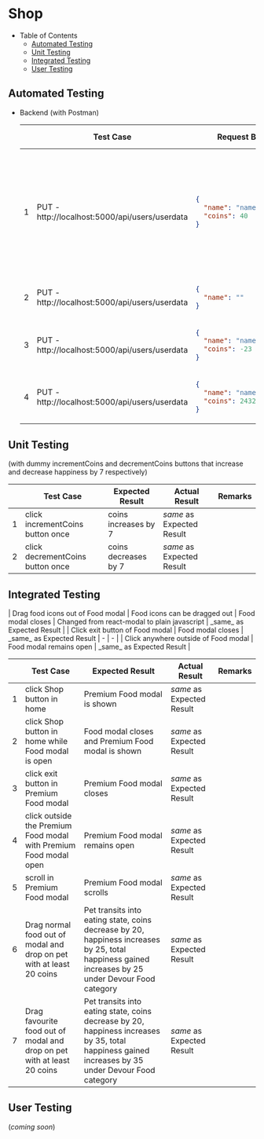 # Shop

- Table of Contents
  - [Automated Testing](#automated-testing)
  - [Unit Testing](#unit-testing)
  - [Integrated Testing](#integrated-testing)
  - [User Testing](#user-testing)

## Automated Testing

- Backend (with Postman)

  <table>
  <thead>
  <tr>
  <th></th>
  <th>
  Test Case
  </th>
  <th>
  Request Body
  </th>
  <th>
  Expected Result
  </th>
  <th>
  Actual Result
  </th>
  <th>
  Remarks
  </th>
  </tr>
  </thead>

  <tr>
  <td>
  1
  </td>
  <td>
  PUT - http://localhost:5000/api/users/userdata
  </td>
  <td>

  ```json
  {
    "name": "name",
    "coins": 40
  }
  ```

  </td>
  <td>

  ```json
  {
    "date": "2020-06-27T02:34:37.850Z",
    "coins": 40,
    "happiness": 23,
    "totalHappinessGained": 635,
    "tasks": 0,
    "subTasks": 0,
    "dateGuessed": "1970-01-01T00:00:00.000Z",
    "_id": "5ef6c04c4b2b6000cfbf319f",
    "name": "name",
    "password": "$2a$10$.eOW7FxcKZhpPoz0sfxiceMxsGvJHK2hmSWSiW1yNG5yIn4TIpuVK",
    "__v": 0
  }
  ```

  </td>
  <td>
  <i>same</i> as Expected Result
  </td>
  <td></td>
  </tr>

  <tr>
  <td>
  2
  </td>
  <td>
  PUT - http://localhost:5000/api/users/userdata
  </td>
  <td>

  ```json
  {
    "name": ""
  }
  ```

  </td>
  <td>

  ```json
  {
    "name": "Name is required"
  }
  ```

  </td>
  <td>
  <i>same</i> as Expected Result
  </td>
  <td></td>
  </tr>

  <tr>
  <td>
  3
  </td>
  <td>
  PUT - http://localhost:5000/api/users/userdata
  </td>
  <td>

  ```json
  {
    "name": "name",
    "coins": -23
  }
  ```

  </td>
  <td>

  ```json
  {
    "coins": "Coins is invalid"
  }
  ```

  </td>
  <td>
  <i>same</i> as Expected Result
  </td>
  <td></td>
  </tr>

  <tr>
  <td>
  4
  </td>
  <td>
  PUT - http://localhost:5000/api/users/userdata
  </td>
  <td>

  ```json
  {
    "name": "namefsrfdzf",
    "coins": 2432
  }
  ```

  </td>
  <td>

  ```json
  {
    "message": "Cannot update data of user with username namefsrfdzf. Maybe User was not found!"
  }
  ```

  </td>
  <td>
  <i>same</i> as Expected Result
  </td>
  <td></td>
  </tr>
  </table>

## Unit Testing

(with dummy incrementCoins and decrementCoins buttons that increase and decrease happiness by 7 respectively)

<table>
<thead>
<tr>
<th></th>
<th>
Test Case
</th>
<th>
Expected Result
</th>
<th>
Actual Result
</th>
<th>
Remarks
</th>
</tr>
</thead>

<tr>
<td>
1
</td>
<td>
click incrementCoins button once
</td>
<td>
coins increases by 7
</td>
<td>
<i>same</i> as Expected Result
</td>
<td></td>
</tr>

<tr>
<td>
2
</td>
<td>
click decrementCoins button once
</td>
<td>
coins decreases by 7
</td>
<td>
<i>same</i> as Expected Result
</td>
<td></td>
</tr>
</table>

## Integrated Testing

<table>
<thead>
<tr>
<th></th>
<th>
Test Case
</th>
<th>
Expected Result
</th>
<th>
Actual Result
</th>
<th>
Remarks
</th>
</tr>
</thead>

<tr>
<td>
1
</td>
<td>
click Shop button in home
</td>
<td>
Premium Food modal is shown
</td>
<td>
<i>same</i> as Expected Result
</td>
<td></td>
</tr>

<tr>
<td>
2
</td>
<td>
click Shop button in home while Food modal is open
</td>
<td>
Food modal closes and Premium Food modal is shown
</td>
<td>
<i>same</i> as Expected Result
</td>
<td></td>
</tr>
| Drag food icons out of Food modal                                                                                                                 | Food icons can be dragged out                                                            | Food modal closes                                    | Changed from react-modal to plain javascript                                                                        | _same_ as Expected Result |
| Click exit button of Food modal                                                                                                                   | Food modal closes                                                                        | _same_ as Expected Result                            | -                                                                                                                   | -                         |
| Click anywhere outside of Food modal                                                                                                              | Food modal remains open                                                                  | _same_ as Expected Result                            |

<tr>
<td>
3
</td>
<td>
click exit button in Premium Food modal
</td>
<td>
Premium Food modal closes
</td>
<td>
<i>same</i> as Expected Result
</td>
<td></td>
</tr>

<tr>
<td>
4
</td>
<td>
click outside the Premium Food modal with Premium Food modal open
</td>
<td>
Premium Food modal remains open
</td>
<td>
<i>same</i> as Expected Result
</td>
<td></td>
</tr>

<tr>
<td>
5
</td>
<td>
scroll in Premium Food modal
</td>
<td>
Premium Food modal scrolls
</td>
<td>
<i>same</i> as Expected Result
</td>
<td></td>
</tr>

<tr>
<td>
6
</td>
<td>
Drag normal food out of modal and drop on pet with at least 20 coins
</td>
<td>
Pet transits into eating state, coins decrease by 20, happiness increases by 25, total happiness gained increases by 25 under Devour Food category
</td>
<td>
<i>same</i> as Expected Result
</td>
<td></td>
</tr>

<tr>
<td>
7
</td>
<td>
Drag favourite food out of modal and drop on pet with at least 20 coins
</td>
<td>
Pet transits into eating state, coins decrease by 20, happiness increases by 35, total happiness gained increases by 35 under Devour Food category
</td>
<td>
<i>same</i> as Expected Result
</td>
<td></td>
</tr>
</table>

## User Testing

(_coming soon_)
